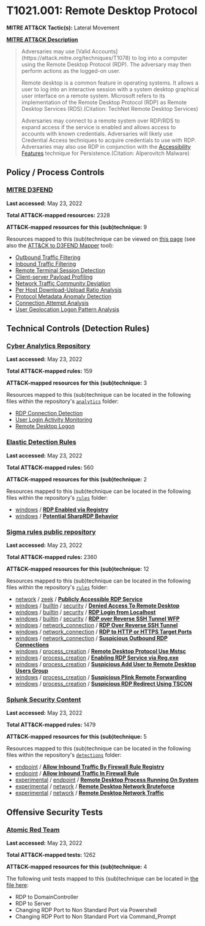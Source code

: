 # T1021.001: Remote Desktop Protocol
**MITRE ATT&CK Tactic(s):** Lateral Movement

**[MITRE ATT&CK Description](https://attack.mitre.org/techniques/T1021/001)**
<blockquote>Adversaries may use [Valid Accounts](https://attack.mitre.org/techniques/T1078) to log into a computer using the Remote Desktop Protocol (RDP). The adversary may then perform actions as the logged-on user.

Remote desktop is a common feature in operating systems. It allows a user to log into an interactive session with a system desktop graphical user interface on a remote system. Microsoft refers to its implementation of the Remote Desktop Protocol (RDP) as Remote Desktop Services (RDS).(Citation: TechNet Remote Desktop Services) 

Adversaries may connect to a remote system over RDP/RDS to expand access if the service is enabled and allows access to accounts with known credentials. Adversaries will likely use Credential Access techniques to acquire credentials to use with RDP. Adversaries may also use RDP in conjunction with the [Accessibility Features](https://attack.mitre.org/techniques/T1546/008) technique for Persistence.(Citation: Alperovitch Malware)</blockquote>

## Policy / Process Controls
### [MITRE D3FEND](https://d3fend.mitre.org/)
**Last accessed:** May 23, 2022

**Total ATT&CK-mapped resources:** 2328

**ATT&CK-mapped resources for this (sub)technique:** 9

Resources mapped to this (sub)technique can be viewed on [this page](https://d3fend.mitre.org/) (see also the [ATT&CK to D3FEND Mapper](https://d3fend.mitre.org/tools/attack-mapper) tool):

* [Outbound Traffic Filtering](https://d3fend.mitre.org/technique/d3f:OutboundTrafficFiltering)
* [Inbound Traffic Filtering](https://d3fend.mitre.org/technique/d3f:InboundTrafficFiltering)
* [Remote Terminal Session Detection](https://d3fend.mitre.org/technique/d3f:RemoteTerminalSessionDetection)
* [Client-server Payload Profiling](https://d3fend.mitre.org/technique/d3f:Client-serverPayloadProfiling)
* [Network Traffic Community Deviation](https://d3fend.mitre.org/technique/d3f:NetworkTrafficCommunityDeviation)
* [Per Host Download-Upload Ratio Analysis](https://d3fend.mitre.org/technique/d3f:PerHostDownload-UploadRatioAnalysis)
* [Protocol Metadata Anomaly Detection](https://d3fend.mitre.org/technique/d3f:ProtocolMetadataAnomalyDetection)
* [Connection Attempt Analysis](https://d3fend.mitre.org/technique/d3f:ConnectionAttemptAnalysis)
* [User Geolocation Logon Pattern Analysis](https://d3fend.mitre.org/technique/d3f:UserGeolocationLogonPatternAnalysis)

## Technical Controls (Detection Rules)
### [Cyber Analytics Repository](https://car.mitre.org)
**Last accessed:** May 23, 2022

**Total ATT&CK-mapped rules:** 159

**ATT&CK-mapped resources for this (sub)technique:** 3

Resources mapped to this (sub)technique can be located in the following files within the repository's <code>[analytics](https://github.com/mitre-attack/car/blob/master/analytics)</code> folder:

* [RDP Connection Detection](https://github.com/mitre-attack/car/tree/master/analytics/CAR-2013-07-002.yaml)
* [User Login Activity Monitoring](https://github.com/mitre-attack/car/tree/master/analytics/CAR-2013-10-001.yaml)
* [Remote Desktop Logon](https://github.com/mitre-attack/car/tree/master/analytics/CAR-2016-04-005.yaml)

### [Elastic Detection Rules](https://github.com/elastic/detection-rules)
**Last accessed:** May 23, 2022

**Total ATT&CK-mapped rules:** 560

**ATT&CK-mapped resources for this (sub)technique:** 2

Resources mapped to this (sub)technique can be located in the following files within the repository's <code>[rules](https://github.com/elastic/detection-rules/tree/main/rules)</code> folder:

* [windows](https://github.com/elastic/detection-rules/tree/main/rules/windows/) / **[RDP Enabled via Registry](https://github.com/elastic/detection-rules/blob/main/rules/windows/lateral_movement_rdp_enabled_registry.toml)**
* [windows](https://github.com/elastic/detection-rules/tree/main/rules/windows/) / **[Potential SharpRDP Behavior](https://github.com/elastic/detection-rules/blob/main/rules/windows/lateral_movement_rdp_sharprdp_target.toml)**

### [Sigma rules public repository](https://github.com/SigmaHQ/sigma)
**Last accessed:** May 23, 2022

**Total ATT&CK-mapped rules:** 2360

**ATT&CK-mapped resources for this (sub)technique:** 12

Resources mapped to this (sub)technique can be located in the following files within the repository's <code>[rules](https://github.com/SigmaHQ/sigma/tree/master/rules)</code> folder:

* [network](https://github.com/SigmaHQ/sigma/tree/master/rules/network/) / [zeek](https://github.com/SigmaHQ/sigma/tree/master/rules/network/zeek/) / **[Publicly Accessible RDP Service](https://github.com/SigmaHQ/sigma/blob/master/rules/network/zeek/zeek_rdp_public_listener.yml)**
* [windows](https://github.com/SigmaHQ/sigma/tree/master/rules/windows/) / [builtin](https://github.com/SigmaHQ/sigma/tree/master/rules/windows/builtin/) / [security](https://github.com/SigmaHQ/sigma/tree/master/rules/windows/builtin/security/) / **[Denied Access To Remote Desktop](https://github.com/SigmaHQ/sigma/blob/master/rules/windows/builtin/security/win_not_allowed_rdp_access.yml)**
* [windows](https://github.com/SigmaHQ/sigma/tree/master/rules/windows/) / [builtin](https://github.com/SigmaHQ/sigma/tree/master/rules/windows/builtin/) / [security](https://github.com/SigmaHQ/sigma/tree/master/rules/windows/builtin/security/) / **[RDP Login from Localhost](https://github.com/SigmaHQ/sigma/blob/master/rules/windows/builtin/security/win_rdp_localhost_login.yml)**
* [windows](https://github.com/SigmaHQ/sigma/tree/master/rules/windows/) / [builtin](https://github.com/SigmaHQ/sigma/tree/master/rules/windows/builtin/) / [security](https://github.com/SigmaHQ/sigma/tree/master/rules/windows/builtin/security/) / **[RDP over Reverse SSH Tunnel WFP](https://github.com/SigmaHQ/sigma/blob/master/rules/windows/builtin/security/win_rdp_reverse_tunnel.yml)**
* [windows](https://github.com/SigmaHQ/sigma/tree/master/rules/windows/) / [network_connection](https://github.com/SigmaHQ/sigma/tree/master/rules/windows/network_connection/) / **[RDP Over Reverse SSH Tunnel](https://github.com/SigmaHQ/sigma/blob/master/rules/windows/network_connection/net_connection_win_rdp_reverse_tunnel.yml)**
* [windows](https://github.com/SigmaHQ/sigma/tree/master/rules/windows/) / [network_connection](https://github.com/SigmaHQ/sigma/tree/master/rules/windows/network_connection/) / **[RDP to HTTP or HTTPS Target Ports](https://github.com/SigmaHQ/sigma/blob/master/rules/windows/network_connection/net_connection_win_rdp_to_http.yml)**
* [windows](https://github.com/SigmaHQ/sigma/tree/master/rules/windows/) / [network_connection](https://github.com/SigmaHQ/sigma/tree/master/rules/windows/network_connection/) / **[Suspicious Outbound RDP Connections](https://github.com/SigmaHQ/sigma/blob/master/rules/windows/network_connection/net_connection_win_susp_rdp.yml)**
* [windows](https://github.com/SigmaHQ/sigma/tree/master/rules/windows/) / [process_creation](https://github.com/SigmaHQ/sigma/tree/master/rules/windows/process_creation/) / **[Remote Desktop Protocol Use Mstsc](https://github.com/SigmaHQ/sigma/blob/master/rules/windows/process_creation/proc_creation_win_mstsc.yml)**
* [windows](https://github.com/SigmaHQ/sigma/tree/master/rules/windows/) / [process_creation](https://github.com/SigmaHQ/sigma/tree/master/rules/windows/process_creation/) / **[Enabling RDP Service via Reg.exe](https://github.com/SigmaHQ/sigma/blob/master/rules/windows/process_creation/proc_creation_win_reg_enable_rdp.yml)**
* [windows](https://github.com/SigmaHQ/sigma/tree/master/rules/windows/) / [process_creation](https://github.com/SigmaHQ/sigma/tree/master/rules/windows/process_creation/) / **[Suspicious Add User to Remote Desktop Users Group](https://github.com/SigmaHQ/sigma/blob/master/rules/windows/process_creation/proc_creation_win_susp_add_user_remote_desktop.yml)**
* [windows](https://github.com/SigmaHQ/sigma/tree/master/rules/windows/) / [process_creation](https://github.com/SigmaHQ/sigma/tree/master/rules/windows/process_creation/) / **[Suspicious Plink Remote Forwarding](https://github.com/SigmaHQ/sigma/blob/master/rules/windows/process_creation/proc_creation_win_susp_plink_remote_forward.yml)**
* [windows](https://github.com/SigmaHQ/sigma/tree/master/rules/windows/) / [process_creation](https://github.com/SigmaHQ/sigma/tree/master/rules/windows/process_creation/) / **[Suspicious RDP Redirect Using TSCON](https://github.com/SigmaHQ/sigma/blob/master/rules/windows/process_creation/proc_creation_win_susp_tscon_rdp_redirect.yml)**

### [Splunk Security Content](https://github.com/splunk/security_content)
**Last accessed:** May 23, 2022

**Total ATT&CK-mapped rules:** 1479

**ATT&CK-mapped resources for this (sub)technique:** 5

Resources mapped to this (sub)technique can be located in the following files within the repository's <code>[detections](https://github.com/splunk/security_content/tree/develop/detections)</code> folder:

* [endpoint](https://github.com/splunk/security_content/tree/develop/detections/endpoint/) / **[Allow Inbound Traffic By Firewall Rule Registry](https://github.com/splunk/security_content/blob/develop/detections/endpoint/allow_inbound_traffic_by_firewall_rule_registry.yml)**
* [endpoint](https://github.com/splunk/security_content/tree/develop/detections/endpoint/) / **[Allow Inbound Traffic In Firewall Rule](https://github.com/splunk/security_content/blob/develop/detections/endpoint/allow_inbound_traffic_in_firewall_rule.yml)**
* [experimental](https://github.com/splunk/security_content/tree/develop/detections/experimental/) / [endpoint](https://github.com/splunk/security_content/tree/develop/detections/experimental/endpoint/) / **[Remote Desktop Process Running On System](https://github.com/splunk/security_content/blob/develop/detections/experimental/endpoint/remote_desktop_process_running_on_system.yml)**
* [experimental](https://github.com/splunk/security_content/tree/develop/detections/experimental/) / [network](https://github.com/splunk/security_content/tree/develop/detections/experimental/network/) / **[Remote Desktop Network Bruteforce](https://github.com/splunk/security_content/blob/develop/detections/experimental/network/remote_desktop_network_bruteforce.yml)**
* [experimental](https://github.com/splunk/security_content/tree/develop/detections/experimental/) / [network](https://github.com/splunk/security_content/tree/develop/detections/experimental/network/) / **[Remote Desktop Network Traffic](https://github.com/splunk/security_content/blob/develop/detections/experimental/network/remote_desktop_network_traffic.yml)**


## Offensive Security Tests
### [Atomic Red Team](https://github.com/redcanaryco/atomic-red-team)
**Last accessed:** May 23, 2022

**Total ATT&CK-mapped tests:** 1262

**ATT&CK-mapped resources for this (sub)technique:** 4

The following unit tests mapped to this (sub)technique can be located in [the file here](https://github.com/redcanaryco/atomic-red-team/tree/master/atomics/T1021.001/T1021.001.yaml):

* RDP to DomainController
* RDP to Server
* Changing RDP Port to Non Standard Port via Powershell
* Changing RDP Port to Non Standard Port via Command_Prompt

